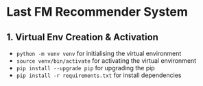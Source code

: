 # Last FM Recommender System

## 1. Virtual Env Creation & Activation

- `python -m venv venv` for initialising the virtual environment
- `source venv/bin/activate` for activating the virtual environment
- `pip install --upgrade pip` for upgrading the pip
- `pip install -r requirements.txt` for install dependencies
